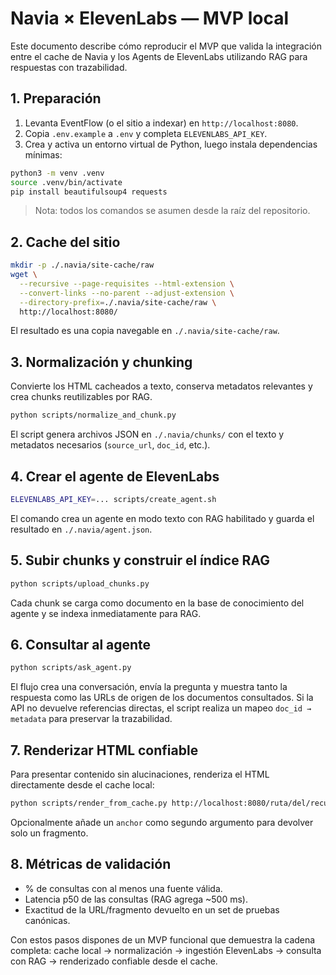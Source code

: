 # Navia × ElevenLabs — MVP local

Este documento describe cómo reproducir el MVP que valida la integración entre el cache de Navia y los Agents de ElevenLabs utilizando RAG para respuestas con trazabilidad.

## 1. Preparación

1. Levanta EventFlow (o el sitio a indexar) en `http://localhost:8080`.
2. Copia `.env.example` a `.env` y completa `ELEVENLABS_API_KEY`.
3. Crea y activa un entorno virtual de Python, luego instala dependencias mínimas:

```bash
python3 -m venv .venv
source .venv/bin/activate
pip install beautifulsoup4 requests
```

> Nota: todos los comandos se asumen desde la raíz del repositorio.

## 2. Cache del sitio

```bash
mkdir -p ./.navia/site-cache/raw
wget \
  --recursive --page-requisites --html-extension \
  --convert-links --no-parent --adjust-extension \
  --directory-prefix=./.navia/site-cache/raw \
  http://localhost:8080/
```

El resultado es una copia navegable en `./.navia/site-cache/raw`.

## 3. Normalización y chunking

Convierte los HTML cacheados a texto, conserva metadatos relevantes y crea chunks reutilizables por RAG.

```bash
python scripts/normalize_and_chunk.py
```

El script genera archivos JSON en `./.navia/chunks/` con el texto y metadatos necesarios (`source_url`, `doc_id`, etc.).

## 4. Crear el agente de ElevenLabs

```bash
ELEVENLABS_API_KEY=... scripts/create_agent.sh
```

El comando crea un agente en modo texto con RAG habilitado y guarda el resultado en `./.navia/agent.json`.

## 5. Subir chunks y construir el índice RAG

```bash
python scripts/upload_chunks.py
```

Cada chunk se carga como documento en la base de conocimiento del agente y se indexa inmediatamente para RAG.

## 6. Consultar al agente

```bash
python scripts/ask_agent.py
```

El flujo crea una conversación, envía la pregunta y muestra tanto la respuesta como las URLs de origen de los documentos consultados. Si la API no devuelve referencias directas, el script realiza un mapeo `doc_id → metadata` para preservar la trazabilidad.

## 7. Renderizar HTML confiable

Para presentar contenido sin alucinaciones, renderiza el HTML directamente desde el cache local:

```bash
python scripts/render_from_cache.py http://localhost:8080/ruta/del/recurso
```

Opcionalmente añade un `anchor` como segundo argumento para devolver solo un fragmento.

## 8. Métricas de validación

- % de consultas con al menos una fuente válida.
- Latencia p50 de las consultas (RAG agrega ~500 ms).
- Exactitud de la URL/fragmento devuelto en un set de pruebas canónicas.

Con estos pasos dispones de un MVP funcional que demuestra la cadena completa: cache local → normalización → ingestión ElevenLabs → consulta con RAG → renderizado confiable desde el cache.
